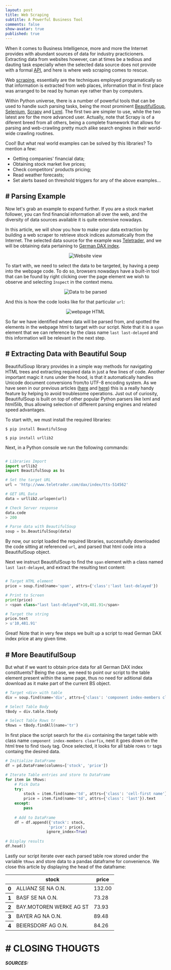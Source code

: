 ```yaml
---
layout: post
title: Web Scraping
subtitle: A Powerful Business Tool
comments: false
show-avatar: true
published: true
---
```


When it comes to Business Intelligence, more and more the Internet provides with abundant sources of data for industry practicioners. 
Extracting data from websites however, can at times be a tedious and dauting task especially when the selected data source does not provide with a formal <a href='https://en.wikipedia.org/wiki/Web_API'>API</a>, and here is where web scraping comes to rescue.

Web <a href='https://en.wikipedia.org/wiki/Web_scraping'>scraping</a>, essentially are the techniques employed programatically so that information is extracted from web places, information that in first place was arranged to be read by human eye rather than by computers.

Within Python universe, there is a number of powerful tools that can be used to handle such parsing tasks, being the most prominent <a href='https://pypi.python.org/pypi/beautifulsoup4'>BeautifulSoup</a>, <a href='https://pypi.python.org/pypi/selenium'>Selenium</a>, <a href='https://pypi.python.org/pypi/Scrapy'>Scrapy</a> and <a href='https://pypi.python.org/pypi/lxml'>Lxml</a>. The first two are simpler to use, while the two latest are for the more advanced user. Actually, note that Scrapy is of a diferent breed from all others, being a complete framework that allows for parsing and web-crawling pretty much alike search engines in their world-wide crawling routines.

Cool! But what real world examples can be solved by this libraries? To mention a few:

* Getting companies' financial data;
* Obtaining stock market live prices;
* Check competitors' products pricing;
* Read weather forecasts;
* Set alerts based on threshold triggers for any of the above examples...


## # Parsing Example

Now let's grab an example to expand further. If you are a stock market follower, you can find financial information all over the web, and the diversity of data sources available it is quite extensive nowadays.

In this article, we will show you how to make your data extraction by building a web scraper to retrieve stock indices automatically from the Internet. The selected data source for the example was <a href='http://www.teletrader.com/'>Teletrader</a>, and we will be obtaining data pertaining to <a href='http://www.teletrader.com/dax/index/tts-514562'>German DAX index</a>.

<p align='center'>
	<img src='https://raw.githubusercontent.com/hpsilva/hpsilva.github.io/master/img/posts/2015-12-26-web-parsing_0.png' title="Website view">
</p>

To start with, we need to select the data to be targeted, by having a peep into the webpage code. To do so, browsers nowadays have a built-in tool that can be found by right clicking over the page element we wish to observe and selecting `Inspect` in the context menu.

<p align='center'>
	<img src='https://raw.githubusercontent.com/hpsilva/hpsilva.github.io/master/img/posts/2015-12-26-web-parsing_1.png' title="Data to be parsed">
</p>

And this is how the code looks like for that particular `url`:
<p align='center'>
	<img src='https://raw.githubusercontent.com/hpsilva/hpsilva.github.io/master/img/posts/2015-12-26-web-parsing_2.png' title="webpage HTML">
</p>

So far we have identified where data will be parsed from, and spotted the elements in the webpage html to target with our script. Note that it is a `span` element that we can reference by the class name `last last-delayed` and this information will be relevant in the next step.


## # Extracting Data with Beautiful Soup

BeautifulSoup library provides in a simple way methods for navigating HTML trees and extracting required data in just a few lines of code. Another important magic it runs under the hood, is that it automatically handles Unicode document conversions from/to UTF-8 encoding system. As we have seen in our previous articles (<a href='http://hpsilva.io/2015-12-01-dealing-with-unicode/'>here</a> and <a href='http://hpsilva.io/2015-12-05-dealing-with-unicode-2/'>here</a>) this is a really handy feature by helping to avoid troublesome operations. Just out of curiosity, BeautifulSoup is built on top of other popular Python parsers like lxml and html5lib, thus 
allowing selection of different parsing engines and related speed advantages.

To start with, we must install the required libraries:

```linux
$ pip install BeautifulSoup

$ pip install urllib2
```

Next, in a Python console we run the following commands:

```python

# Libraries Import
import urllib2
import BeautifulSoup as bs

# Set the target URL
url = 'http://www.teletrader.com/dax/index/tts-514562'

# GET URL Data
data = urllib2.urlopen(url)

# Check Server response
data.code
> 200

# Parse data with BeautifulSoup
soup = bs.BeautifulSoup(data)
```

By now, our script loaded the required libraries, successfully downloaded the code sitting at referenced `url`, and parsed that html code into a BeautifulSoup object.

Next we instruct BeautifulSoup to find the `span` element with a class named `last last-delayed`, and extract the resulting text content:

```python

# Target HTML element
price = soup.find(name='span', attrs={'class':'last last-delayed'})

# Print to Screen
print(price)
> <span class="last last-delayed">10,481.91</span>

# Target the string
price.text
> u'10,481.91'
```

Great! Note that in very few steps we built up a script to read German DAX index price at any given time. 

## # More BeautifulSoup

But what if we want to obtain price data for all German DAX index constituents? Being the case, we need to point our script to the table  element present within the same page, thus no need for aditional data download as it make part of the current BS object.

```python
# Target <div> with table
div = soup.find(name='div', attrs={'class': 'component index-members clearfix'})

# Select Table Body
tBody = div.table.tbody

# Select Table Rows tr
tRows = tBody.findAll(name='tr')
```

In first place the script search for the `div` containing the target table with class name `component index-members clearfix`, next it goes down on the html tree to find `tbody` tag. Once selected, it looks for all table rows `tr` tags containg the desired data.

```python
# Initialize DataFrame
df = pd.DataFrame(columns=['stock', 'price'])

# Iterate Table entries and store to DataFrame
for item in tRows:
    # Pick Data
    try:
        stock = item.find(name='td', attrs={'class': 'cell-first name'}).text
        price = item.find(name='td', attrs={'class': 'last'}).text
    except:
        pass
    
    # Add to DataFrame
    df = df.append({'stock': stock,
                   'price': price},
                  ignore_index=True)
    
# Display results
df.head()
```

Lastly our script iterate over each parsed table row stored under the variable `tRows` and store data to a pandas dataframe for convenience. We close this article by displaying the head of the dataframe:

<div>
	<table border="0" class="dataframe">  <thead>    <tr style="text-align: center;">      <th></th>      <th>stock</th>      <th>price</th>    </tr>  </thead>  <tbody>    <tr>      <th>0</th>      <td>ALLIANZ SE NA O.N.</td>      <td>132.00</td>    </tr>    <tr>      <th>1</th>      <td>BASF SE NA O.N.</td>      <td>73.28</td>    </tr>    <tr>      <th>2</th>      <td>BAY.MOTOREN WERKE AG ST</td>      <td>73.93</td>    </tr>    <tr>      <th>3</th>      <td>BAYER AG NA O.N.</td>      <td>89.48</td>    </tr>    <tr>      <th>4</th>      <td>BEIERSDORF AG O.N.</td>      <td>84.26</td>    </tr>  </tbody></table>

</div>

# # CLOSING THOUGTS

##### SOURCES:
